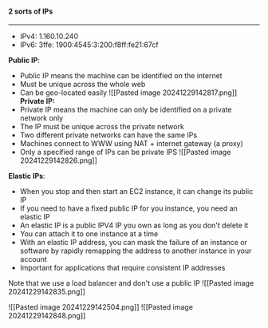 #### 2 sorts of IPs
---
- IPv4: 1.160.10.240
- IPv6: 3ffe: 1900:4545:3:200:f8ff:fe21:67cf

**Public IP**:
- Public IP means the machine can be identified on the internet
- Must be unique across the whole web
- Can be geo-located easily
![[Pasted image 20241229142817.png]]
**Private IP:**
- Private IP means the machine can only be identified on a private network only
- The IP must be unique across the private network
- Two different private networks can have the same IPs
- Machines connect to WWW using NAT + internet gateway (a proxy)
- Only a specified range of IPs can be private IPS
![[Pasted image 20241229142826.png]]

**Elastic IPs**:
- When you stop and then start an EC2 instance, it can change its public IP
- If you need to have a fixed public IP for you instance, you need an elastic IP
- An elastic IP is a public IPV4 IP you own as long as you don't delete it 
- You can attach it to one instance at a time
- With an elastic IP address, you can mask the failure of an instance or software by rapidly remapping the address to another instance in your account
- Important for applications that require consistent IP addresses

Note that we use a load balancer and don't use a public IP
![[Pasted image 20241229142835.png]]

![[Pasted image 20241229142504.png]]
![[Pasted image 20241229142848.png]]
